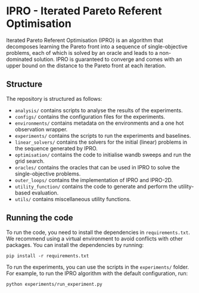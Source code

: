 # IPRO - Iterated Pareto Referent Optimisation

Iterated Pareto Referent Optimisation (IPRO) is an algorithm that decomposes learning the Pareto front into a sequence
of single-objective problems, each of which is solved by an oracle and leads to a non-dominated solution. IPRO is
guaranteed to converge and comes with an upper bound on the distance to the Pareto front at each iteration.

## Structure

The repository is structured as follows:

- `analysis/` contains scripts to analyse the results of the experiments.
- `configs/` contains the configuration files for the experiments.
- `environments/` contains metadata on the environments and a one hot observation wrapper.
- `experiments/` contains the scripts to run the experiments and baselines.
- `linear_solvers/` contains the solvers for the initial (linear) problems in the sequence generated by IPRO.
- `optimisation/` contains the code to initialise wandb sweeps and run the grid search.
- `oracles/` contains the oracles that can be used in IPRO to solve the single-objective problems.
- `outer_loops/` contains the implementation of IPRO and IPRO-2D.
- `utility_function/` contains the code to generate and perform the utility-based evaluation.
- `utils/` contains miscellaneous utility functions.

## Running the code

To run the code, you need to install the dependencies in `requirements.txt`. We recommend using a virtual environment to
avoid conflicts with other packages. You can install the dependencies by running:

```
pip install -r requirements.txt
```

To run the experiments, you can use the scripts in the `experiments/` folder. For example, to run the IPRO algorithm
with the default configuration, run:

```
python experiments/run_experiment.py
```
